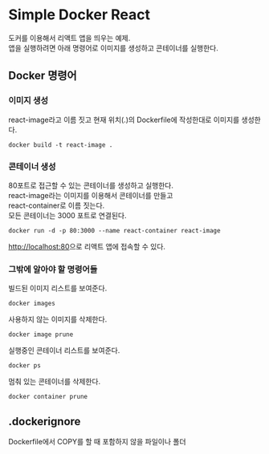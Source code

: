 # Simple Docker React

도커를 이용해서 리액트 앱을 띄우는 예제.\
앱을 실행하려면 아래 명령어로 이미지를 생성하고 콘테이너를 실행한다.

## Docker 명령어

### 이미지 생성

react-image라고 이름 짓고 현재 위치(.)의 Dockerfile에 작성한대로 이미지를 생성한다.

```
docker build -t react-image .
```

### 콘테이너 생성
80포트로 접근할 수 있는 콘테이너를 생성하고 실행한다.\
react-image라는 이미지를 이용해서 콘테이너를 만들고\
react-container로 이름 짓는다.\
모든 콘테이너는 3000 포트로 연결된다.
```
docker run -d -p 80:3000 --name react-container react-image
```
[http://localhost:80](http://localhost:80)으로 리액트 앱에 접속할 수 있다.

### 그밖에 알아야 할 명령어들

빌드된 이미지 리스트를 보여준다.

```
docker images
```

사용하지 않는 이미지를 삭제한다.

```
docker image prune
```

실행중인 콘테이너 리스트를 보여준다.

```
docker ps
```

멈춰 있는 콘테이너를 삭제한다.
```
docker container prune
```

## .dockerignore

Dockerfile에서 COPY를 할 때 포함하지 않을 파일이나 폴더
